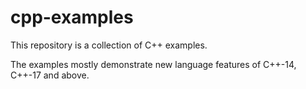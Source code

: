 # cpp-examples

This repository is a collection of C++ examples.

The examples mostly demonstrate new language features of C++-14, C++-17 and above.
